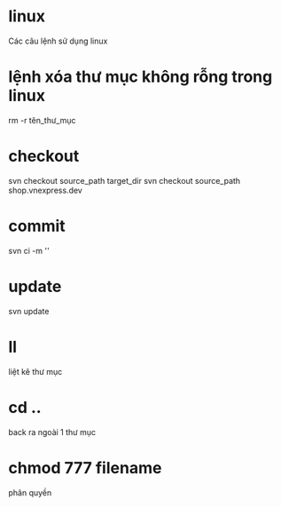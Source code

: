 # linux
Các câu lệnh sử dụng linux
# lệnh xóa thư mục không rỗng trong linux
rm -r tên_thư_mục
# checkout
svn checkout source_path target_dir
svn checkout source_path shop.vnexpress.dev
# commit 
svn ci -m ''
# update
svn update
# ll
liệt kê thư mục
# cd ..
back ra ngoài 1 thư mục
# chmod 777 filename
phân quyền


